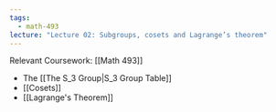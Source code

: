 ```yaml
---
tags:
  - math-493
lecture: "Lecture 02: Subgroups, cosets and Lagrange’s theorem"
---
```

Relevant Coursework: [[Math 493]]

- The [[The S_3 Group|S_3 Group Table]]
- [[Cosets]]
- [[Lagrange's Theorem]]